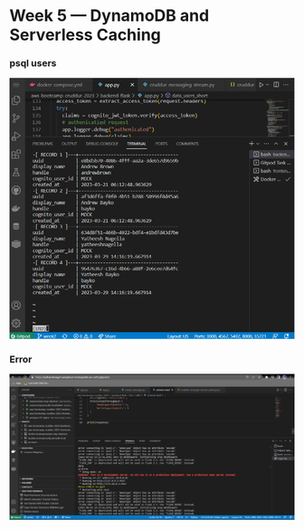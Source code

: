 # Week 5 — DynamoDB and Serverless Caching

### psql users
![psql users](assets/week5%20psql%20users.png)

### Error

![psql users](assets/week5%20cognito%20error.png)
